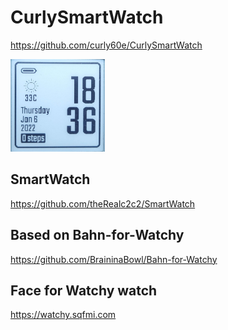 # CurlySmartWatch
https://github.com/curly60e/CurlySmartWatch

<img src="photo_2022-01-06_18-38-41.jpg" width="30%" />

## SmartWatch
https://github.com/theRealc2c2/SmartWatch  

## Based on Bahn-for-Watchy
https://github.com/BraininaBowl/Bahn-for-Watchy  

## Face for Watchy watch  
https://watchy.sqfmi.com
